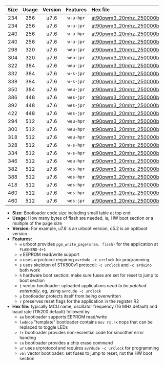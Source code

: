 |Size|Usage|Version|Features|Hex file|
|:-:|:-:|:-:|:-:|:--|
|234|256|u7.6|`w-u-hpr`|[at90pwm3_20mhz_250000bps_ur.hex](https://raw.githubusercontent.com/stefanrueger/urboot/main/bootloaders/at90pwm3/fcpu_20mhz/250000_bps/at90pwm3_20mhz_250000bps_ur.hex)|
|234|256|u7.6|`w-u-jpr`|[at90pwm3_20mhz_250000bps_ur_vbl.hex](https://raw.githubusercontent.com/stefanrueger/urboot/main/bootloaders/at90pwm3/fcpu_20mhz/250000_bps/at90pwm3_20mhz_250000bps_ur_vbl.hex)|
|240|256|u7.6|`w-u-hpr`|[at90pwm3_20mhz_250000bps_lednop_ur.hex](https://raw.githubusercontent.com/stefanrueger/urboot/main/bootloaders/at90pwm3/fcpu_20mhz/250000_bps/at90pwm3_20mhz_250000bps_lednop_ur.hex)|
|240|256|u7.6|`w-u-jpr`|[at90pwm3_20mhz_250000bps_lednop_ur_vbl.hex](https://raw.githubusercontent.com/stefanrueger/urboot/main/bootloaders/at90pwm3/fcpu_20mhz/250000_bps/at90pwm3_20mhz_250000bps_lednop_ur_vbl.hex)|
|298|320|u7.6|`weu-jpr`|[at90pwm3_20mhz_250000bps_ee_ur_vbl.hex](https://raw.githubusercontent.com/stefanrueger/urboot/main/bootloaders/at90pwm3/fcpu_20mhz/250000_bps/at90pwm3_20mhz_250000bps_ee_ur_vbl.hex)|
|304|320|u7.6|`weu-jpr`|[at90pwm3_20mhz_250000bps_ee_lednop_ur_vbl.hex](https://raw.githubusercontent.com/stefanrueger/urboot/main/bootloaders/at90pwm3/fcpu_20mhz/250000_bps/at90pwm3_20mhz_250000bps_ee_lednop_ur_vbl.hex)|
|322|384|u7.6|`weu-jpr`|[at90pwm3_20mhz_250000bps_ee_lednop_fr_ur_vbl.hex](https://raw.githubusercontent.com/stefanrueger/urboot/main/bootloaders/at90pwm3/fcpu_20mhz/250000_bps/at90pwm3_20mhz_250000bps_ee_lednop_fr_ur_vbl.hex)|
|332|384|u7.6|`w-s-jpr`|[at90pwm3_20mhz_250000bps_vbl.hex](https://raw.githubusercontent.com/stefanrueger/urboot/main/bootloaders/at90pwm3/fcpu_20mhz/250000_bps/at90pwm3_20mhz_250000bps_vbl.hex)|
|338|384|u7.6|`w-s-jpr`|[at90pwm3_20mhz_250000bps_lednop_vbl.hex](https://raw.githubusercontent.com/stefanrueger/urboot/main/bootloaders/at90pwm3/fcpu_20mhz/250000_bps/at90pwm3_20mhz_250000bps_lednop_vbl.hex)|
|350|384|u7.6|`weu-jpr`|[at90pwm3_20mhz_250000bps_ee_lednop_fr_ce_ur_vbl.hex](https://raw.githubusercontent.com/stefanrueger/urboot/main/bootloaders/at90pwm3/fcpu_20mhz/250000_bps/at90pwm3_20mhz_250000bps_ee_lednop_fr_ce_ur_vbl.hex)|
|386|448|u7.6|`wes-jpr`|[at90pwm3_20mhz_250000bps_ee_vbl.hex](https://raw.githubusercontent.com/stefanrueger/urboot/main/bootloaders/at90pwm3/fcpu_20mhz/250000_bps/at90pwm3_20mhz_250000bps_ee_vbl.hex)|
|392|448|u7.6|`wes-jpr`|[at90pwm3_20mhz_250000bps_ee_lednop_vbl.hex](https://raw.githubusercontent.com/stefanrueger/urboot/main/bootloaders/at90pwm3/fcpu_20mhz/250000_bps/at90pwm3_20mhz_250000bps_ee_lednop_vbl.hex)|
|422|448|u7.6|`wes-jpr`|[at90pwm3_20mhz_250000bps_ee_lednop_fr_vbl.hex](https://raw.githubusercontent.com/stefanrueger/urboot/main/bootloaders/at90pwm3/fcpu_20mhz/250000_bps/at90pwm3_20mhz_250000bps_ee_lednop_fr_vbl.hex)|
|294|512|u7.6|`weu-hpr`|[at90pwm3_20mhz_250000bps_ee_ur.hex](https://raw.githubusercontent.com/stefanrueger/urboot/main/bootloaders/at90pwm3/fcpu_20mhz/250000_bps/at90pwm3_20mhz_250000bps_ee_ur.hex)|
|300|512|u7.6|`weu-hpr`|[at90pwm3_20mhz_250000bps_ee_lednop_ur.hex](https://raw.githubusercontent.com/stefanrueger/urboot/main/bootloaders/at90pwm3/fcpu_20mhz/250000_bps/at90pwm3_20mhz_250000bps_ee_lednop_ur.hex)|
|318|512|u7.6|`weu-hpr`|[at90pwm3_20mhz_250000bps_ee_lednop_fr_ur.hex](https://raw.githubusercontent.com/stefanrueger/urboot/main/bootloaders/at90pwm3/fcpu_20mhz/250000_bps/at90pwm3_20mhz_250000bps_ee_lednop_fr_ur.hex)|
|328|512|u7.6|`w-s-hpr`|[at90pwm3_20mhz_250000bps.hex](https://raw.githubusercontent.com/stefanrueger/urboot/main/bootloaders/at90pwm3/fcpu_20mhz/250000_bps/at90pwm3_20mhz_250000bps.hex)|
|334|512|u7.6|`w-s-hpr`|[at90pwm3_20mhz_250000bps_lednop.hex](https://raw.githubusercontent.com/stefanrueger/urboot/main/bootloaders/at90pwm3/fcpu_20mhz/250000_bps/at90pwm3_20mhz_250000bps_lednop.hex)|
|346|512|u7.6|`weu-hpr`|[at90pwm3_20mhz_250000bps_ee_lednop_fr_ce_ur.hex](https://raw.githubusercontent.com/stefanrueger/urboot/main/bootloaders/at90pwm3/fcpu_20mhz/250000_bps/at90pwm3_20mhz_250000bps_ee_lednop_fr_ce_ur.hex)|
|382|512|u7.6|`wes-hpr`|[at90pwm3_20mhz_250000bps_ee.hex](https://raw.githubusercontent.com/stefanrueger/urboot/main/bootloaders/at90pwm3/fcpu_20mhz/250000_bps/at90pwm3_20mhz_250000bps_ee.hex)|
|388|512|u7.6|`wes-hpr`|[at90pwm3_20mhz_250000bps_ee_lednop.hex](https://raw.githubusercontent.com/stefanrueger/urboot/main/bootloaders/at90pwm3/fcpu_20mhz/250000_bps/at90pwm3_20mhz_250000bps_ee_lednop.hex)|
|418|512|u7.6|`wes-hpr`|[at90pwm3_20mhz_250000bps_ee_lednop_fr.hex](https://raw.githubusercontent.com/stefanrueger/urboot/main/bootloaders/at90pwm3/fcpu_20mhz/250000_bps/at90pwm3_20mhz_250000bps_ee_lednop_fr.hex)|
|460|512|u7.6|`wes-hpr`|[at90pwm3_20mhz_250000bps_ee_lednop_fr_ce.hex](https://raw.githubusercontent.com/stefanrueger/urboot/main/bootloaders/at90pwm3/fcpu_20mhz/250000_bps/at90pwm3_20mhz_250000bps_ee_lednop_fr_ce.hex)|
|460|512|u7.6|`wes-jpr`|[at90pwm3_20mhz_250000bps_ee_lednop_fr_ce_vbl.hex](https://raw.githubusercontent.com/stefanrueger/urboot/main/bootloaders/at90pwm3/fcpu_20mhz/250000_bps/at90pwm3_20mhz_250000bps_ee_lednop_fr_ce_vbl.hex)|

- **Size:** Bootloader code size including small table at top end
- **Usage:** How many bytes of flash are needed, ie, HW boot section or a multiple of the page size
- **Version:** For example, u7.6 is an urboot version, o5.2 is an optiboot version
- **Features:**
  + `w` urboot provides `pgm_write_page(sram, flash)` for the application at `FLASHEND-4+1`
  + `e` EEPROM read/write support
  + `u` uses urprotocol requiring `avrdude -c urclock` for programming
  + `s` uses skeleton of STK500v1 protocol; `-c urclock` and `-c arduino` both work
  + `h` hardware boot section: make sure fuses are set for reset to jump to boot section
  + `j` vector bootloader: uploaded applications *need to be patched externally*, eg, using `avrdude -c urclock`
  + `p` bootloader protects itself from being overwritten
  + `r` preserves reset flags for the application in the register R2
- **Hex file:** typically MCU name, oscillator frequency (16 MHz default) and baud rate (115200 default) followed by
  + `ee` bootloader supports EEPROM read/write
  + `lednop` "template" bootloader contains `mov rx,rx` nops that can be replaced to toggle LEDs
  + `fr` bootloader provides non-essential code for smoother error handing
  + `ce` bootloader provides a chip erase command
  + `ur` uses urprotocol and requires `avrdude -c urclock` for programming
  + `vbl` vector bootloader: set fuses to jump to reset, not the HW boot section
